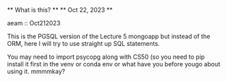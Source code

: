 ** What is this? ** 
** Oct 22, 2023 ** 

aeam :: Oct212023

This is the PGSQL version of the Lecture 5 mongoapp but instead of the ORM, here I will try to use straight up SQL statements.

You may need to import psycopg along with CS50 (so you need to pip install it first in the venv or conda env or what have you before yougo about using it. mmmmkay?
